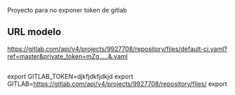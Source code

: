 Proyecto para no exponer token de gitlab

## URL  modelo

https://gitlab.com/api/v4/projects/9927708/repository/files/default-ci.yaml?ref=master&private_token=mZg.....&.yaml

##

export GITLAB_TOKEN=djkfjdkfjdkjd
export GITLAB=https://gitlab.com/api/v4/projects/9927708/repository/files/
export 
